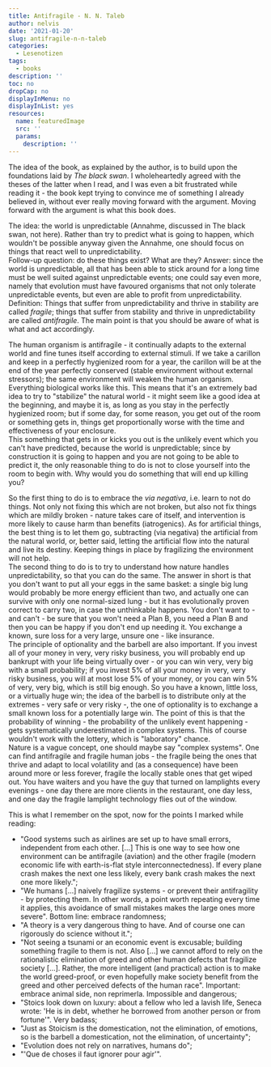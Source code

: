 ```yaml
---
title: Antifragile - N. N. Taleb
author: nelvis
date: '2021-01-20'
slug: antifragile-n-n-taleb
categories:
  - Lesenotizen
tags:
  - books
description: ''
toc: no
dropCap: no
displayInMenu: no
displayInList: yes
resources:
  name: featuredImage
  src: ''
  params:
    description: ''
---
```


The idea of the book, as explained by the author, is to build upon the foundations laid by *The black swan*. I wholeheartedly agreed with the theses of the latter when I read, and I was even a bit frustrated while reading it - the book kept trying to convince me of something I already believed in, without ever really moving forward with the argument. Moving forward with the argument is what this book does.

The idea: the world is unpredictable (Annahme, discussed in The black swan, not here). Rather than try to predict what is going to happen, which wouldn't be possible anyway given the Annahme, one should focus on things that react well to unpredictability.\
Follow-up question: do these things exist? What are they? Answer: since the world is unpredictable, all that has been able to stick around for a long time must be well suited against unpredictable events; one could say even more, namely that evolution must have favoured organisms that not only tolerate unpredictable events, but even are able to profit from unpredictability.\
Definition: Things that suffer from unpredictability and thrive in stability are called *fragile*; things that suffer from stability and thrive in unpredictability are called *antifragile*. The main point is that you should be aware of what is what and act accordingly.

The human organism is antifragile - it continually adapts to the external world and fine tunes itself according to external stimuli. If we take a carillon and keep in a perfectly hygienized room for a year, the carillon will be at the end of the year perfectly conserved (stable environment without external stressors); the same environment will weaken the human organism. Everything biological works like this. This means that it's an extremely bad idea to try to "stabilize" the natural world - it might seem like a good idea at the beginning, and maybe it is, as long as you stay in the perfectly hygienized room; but if some day, for some reason, you get out of the room or something gets in, things get proportionally worse with the time and effectiveness of your enclosure.\
This something that gets in or kicks you out is the unlikely event which you can't have predicted, because the world is unpredictable; since by construction it is going to happen and you are not going to be able to predict it, the only reasonable thing to do is not to close yourself into the room to begin with. Why would you do something that will end up killing you?

So the first thing to do is to embrace the *via negativa*, i.e. learn to not do things. Not only not fixing this which are not broken, but also not fix things which are mildly broken - nature takes care of itself, and intervention is more likely to cause harm than benefits (iatrogenics). As for artificial things, the best thing is to let them go, subtracting (via negativa) the artificial from the natural world, or, better said, letting the artificial flow into the natural and live its destiny. Keeping things in place by fragilizing the environment will not help.\
The second thing to do is to try to understand how nature handles unpredictability, so that you can do the same. The answer in short is that you don't want to put all your eggs in the same basket: a single big lung would probably be more energy efficient than two, and actually one can survive with only one normal-sized lung - but it has evolutionally proven correct to carry two, in case the unthinkable happens. You don't want to - and can't - be sure that you won't need a Plan B, you need a Plan B and then you can be happy if you don't end up needing it. You exchange a known, sure loss for a very large, unsure one - like insurance.\
The principle of optionality and the barbell are also important. If you invest all of your money in very, very risky business, you will probably end up bankrupt with your life being virtually over - or you can win very, very big with a small probability; if you invest 5% of all your money in very, very risky business, you will at most lose 5% of your money, or you can win 5% of very, very big, which is still big enough. So you have a known, little loss, or a virtually huge win; the idea of the barbell is to distribute only at the extremes - very safe or very risky -, the one of optionality is to exchange a small known loss for a potentially large win. The point of this is that the probability of winning - the probability of the unlikely event happening - gets systematically underestimated in complex systems. This of course wouldn't work with the lottery, which is "laboratory" chance.\
Nature is a vague concept, one should maybe say "complex systems". One can find antifragile and fragile human jobs - the fragile being the ones that thrive and adapt to local volatility and (as a consequence) have been around more or less forever, fragile the locally stable ones that get wiped out. You have waiters and you have the guy that turned on lamplights every evenings - one day there are more clients in the restaurant, one day less, and one day the fragile lamplight technology flies out of the window.

This is what I remember on the spot, now for the points I marked while reading:
- "Good systems such as airlines are set up to have small errors, independent from each other. [...] This is one way to see how one environment can be antifragile (aviation) and the other fragile (modern economic life with earth-is-flat style interconnectedness). If every plane crash makes the next one less likely, every bank crash makes the next one more likely.";
- "We humans [...] naively fragilize systems - or prevent their antifragility - by protecting them. In other words, a point worth repeating every time it applies, this avoidance of small mistakes makes the large ones more severe". Bottom line: embrace randomness;
- "A theory is a very dangerous thing to have. And of course one can rigorously do science without it.";
- "Not seeing a tsunami or an economic event is excusable; building something fragile to them is not. Also [...] we cannot afford to rely on the rationalistic elimination of greed and other human defects that fragilize society [...]. Rather, the more intelligent (and practical) action is to make the world greed-proof, or even hopefully make society benefit from the greed and other perceived defects of the human race". Important: embrace animal side, non reprimerla. Impossible and dangerous;
- "Stoics look down on luxury: about a fellow who led a lavish life, Seneca wrote: 'He is in debt, whether he borrowed from another person or from fortune'". Very badass;
- "Just as Stoicism is the domestication, not the elimination, of emotions, so is the barbell a domestication, not the elimination, of uncertainty";
- "Evolution does not rely on narratives, humans do";
- "'Que de choses il faut ignorer pour agir'".
